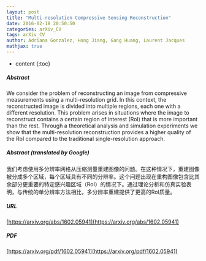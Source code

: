 ```yaml
---
layout: post
title: "Multi-resolution Compressive Sensing Reconstruction"
date: 2016-02-18 20:50:50
categories: arXiv_CV
tags: arXiv_CV
author: Adriana Gonzalez, Hong Jiang, Gang Huang, Laurent Jacques
mathjax: true
---
```


* content
{:toc}

##### Abstract
We consider the problem of reconstructing an image from compressive measurements using a multi-resolution grid. In this context, the reconstructed image is divided into multiple regions, each one with a different resolution. This problem arises in situations where the image to reconstruct contains a certain region of interest (RoI) that is more important than the rest. Through a theoretical analysis and simulation experiments we show that the multi-resolution reconstruction provides a higher quality of the RoI compared to the traditional single-resolution approach.

##### Abstract (translated by Google)
我们考虑使用多分辨率网格从压缩测量重建图像的问题。在这种情况下，重建图像被分成多个区域，每个区域具有不同的分辨率。这个问题出现在重构图像包含比其余部分更重要的特定感兴趣区域（RoI）的情况下。通过理论分析和仿真实验表明，与传统的单分辨率方法相比，多分辨率重建提供了更高的RoI质量。

##### URL
[https://arxiv.org/abs/1602.05941](https://arxiv.org/abs/1602.05941)

##### PDF
[https://arxiv.org/pdf/1602.05941](https://arxiv.org/pdf/1602.05941)

